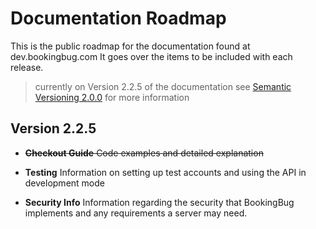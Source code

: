 # Documentation Roadmap
This is the public roadmap for the documentation found at dev.bookingbug.com It goes over the items to be included with each release.

> currently on Version 2.2.5 of the documentation see [Semantic Versioning 2.0.0](http://semver.org/) for more information


## Version 2.2.5

- ~~**Checkout Guide** Code examples and detailed explanation~~

- **Testing** Information on setting up test accounts and using the API in development mode

- **Security Info** Information regarding the security that BookingBug implements and any requirements a server may need.
